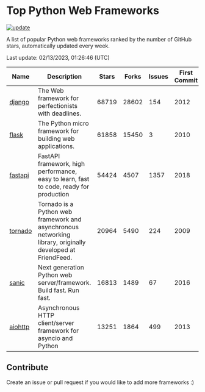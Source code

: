 # Top Python Web Frameworks

[![update](https://github.com/sunnysid3up/python-web-frameworks/actions/workflows/update.yml/badge.svg)](https://github.com/sunnysid3up/python-web-frameworks/actions/workflows/update.yml)

A list of popular Python web frameworks ranked by the number of GitHub stars, automatically updated every week.

Last update: 02/13/2023, 01:26:46 (UTC)

| Name          | Description          | Stars                     | Forks          | Issues               | First Commit        | Last Commit         |
|---------------|----------------------|---------------------------|----------------|----------------------|---------------------|---------------------|
| [django](https://github.com/django/django) | The Web framework for perfectionists with deadlines. | 68719 | 28602 | 154 | 2012 | 2023-02-13 |
| [flask](https://github.com/pallets/flask) | The Python micro framework for building web applications. | 61858 | 15450 | 3 | 2010 | 2023-02-13 |
| [fastapi](https://github.com/tiangolo/fastapi) | FastAPI framework, high performance, easy to learn, fast to code, ready for production | 54424 | 4507 | 1357 | 2018 | 2023-02-13 |
| [tornado](https://github.com/tornadoweb/tornado) | Tornado is a Python web framework and asynchronous networking library, originally developed at FriendFeed. | 20964 | 5490 | 224 | 2009 | 2023-02-12 |
| [sanic](https://github.com/sanic-org/sanic) | Next generation Python web server/framework. Build fast. Run fast. | 16813 | 1489 | 67 | 2016 | 2023-02-12 |
| [aiohttp](https://github.com/aio-libs/aiohttp) | Asynchronous HTTP client/server framework for asyncio and Python | 13251 | 1864 | 499 | 2013 | 2023-02-13 |

## Contribute 

Create an issue or pull request if you would like to add more frameworks :)